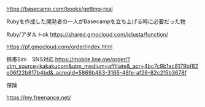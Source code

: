 https://basecamp.com/books/getting-real

Rubyを作成した開発者の一人がBasecampを立ち上げる時に必要だった物


Ruby/アダルトok
https://shared.gmocloud.com/iclusta/function/

https://pf.gmocloud.com/order/index.html



携帯Sim　SNS対応
https://mobile.line.me/order/?utm_source=kakakucom&utm_medium=affiliate&_acr=4bc7c9b1ac8179bf82e06f22b817b4bd&_acreqid=5869b463-3165-46fe-af26-82c2f5b3678f

保険

https://my.freenance.net/